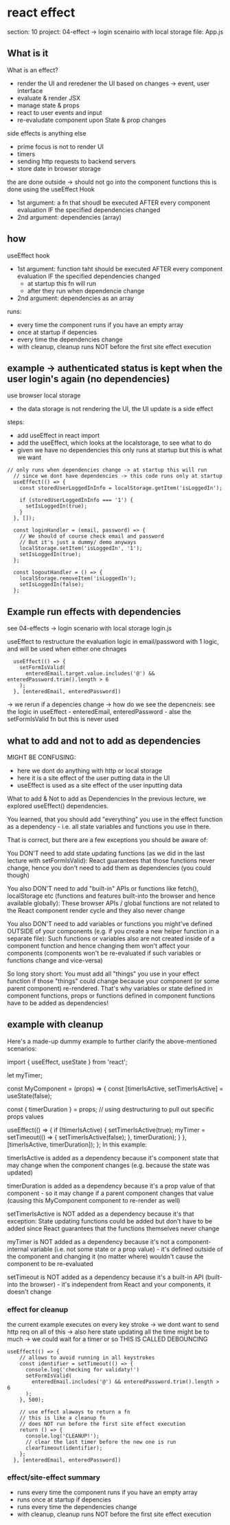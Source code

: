 # react effect

section: 10
project: 04-effect -> login scenairio with local storage
file: App.js

## What is it

What is an effect?
- render the UI and reredener the UI based on changes -> event, user interface
- evaluate & render JSX
- manage state & props
- react to user events and input
- re-evaludate component upon State & prop changes

side effects is anything else
- prime focus is not to render UI
- timers
- sending http requests to backend servers
- store date in browser storage

the are done outside -> should not go into the component functions
 this is done using the useEffect Hook
 - 1st argument: a fn that shoudl be executed AFTER every component evaluation IF the specified dependencies changed
 - 2nd argument: dependencies (array)

## how

useEffect hook
- 1st argument: function taht should be executed AFTER every component evaluation IF the specified dependencies changed 
  - at startup this fn will run
  - after they run when dependencie change
- 2nd argument: dependencies as an array

runs:
- every time the component runs if you have an empty array
- once at startup if depencies
- every time the dependencies change
- with cleanup, cleanup runs NOT before the first site effect execution

## example -> authenticated status is kept when the user login's again (no dependencies)

use browser local storage
- the data storage is not rendering the UI, the UI update is a side effect 

steps:
- add useEffect in react import
- add the useEffect, which looks at the localstorage, to see what to do
- given we have no dependencies this only runs at startup but this is what we want

```
// only runs when dependencies change -> at startup this will run
  // since we dont have dependencies -> this code runs only at startup
  useEffect(() => {
    const storedUserLoggedInInfo = localStorage.getItem('isLoggedIn');

    if (storedUserLoggedInInfo === '1') {
      setIsLoggedIn(true);
    }
  }, []);

  const loginHandler = (email, password) => {
    // We should of course check email and password
    // But it's just a dummy/ demo anyways
    localStorage.setItem('isLoggedIn', '1');
    setIsLoggedIn(true);
  };

  const logoutHandler = () => {
    localStorage.removeItem('isLoggedIn');
    setIsLoggedIn(false);
  };
```

## Example run effects with dependencies

see 04-effects -> login scenario with local storage
login.js

useEffect to restructure the evaluation logic in email/password with 1 logic, and will be used when either one chnages

```
  useEffect(() => {
    setFormIsValid(
      enteredEmail.target.value.includes('@') && enteredPassword.trim().length > 6
    );
  }, [enteredEmail, enteredPassword])
```

-> we rerun if a depencies change
-> how do we see the depencneis: see the logic in useEffect
    - enteredEmail, enteredPassword
    - alse the setFormIsValid fn but this is never used

## what to add and not to add as dependencies

MIGHT BE CONFUSING:
- here we dont do anything with http or local storage
- here it is a site effect of the user putting data in the UI
- useEffect is used as a site effect of the user inputting data

What to add & Not to add as Dependencies
In the previous lecture, we explored useEffect() dependencies.

You learned, that you should add "everything" you use in the effect function as a dependency - i.e. all state variables and functions you use in there.

That is correct, but there are a few exceptions you should be aware of:

You DON'T need to add state updating functions (as we did in the last lecture with setFormIsValid): React guarantees that those functions never change, hence you don't need to add them as dependencies (you could though)

You also DON'T need to add "built-in" APIs or functions like fetch(), localStorage etc (functions and features built-into the browser and hence available globally): These browser APIs / global functions are not related to the React component render cycle and they also never change

You also DON'T need to add variables or functions you might've defined OUTSIDE of your components (e.g. if you create a new helper function in a separate file): Such functions or variables also are not created inside of a component function and hence changing them won't affect your components (components won't be re-evaluated if such variables or functions change and vice-versa)

So long story short: You must add all "things" you use in your effect function if those "things" could change because your component (or some parent component) re-rendered. That's why variables or state defined in component functions, props or functions defined in component functions have to be added as dependencies!

## example with cleanup

Here's a made-up dummy example to further clarify the above-mentioned scenarios:

import { useEffect, useState } from 'react';
 
let myTimer;
 
const MyComponent = (props) => {
  const [timerIsActive, setTimerIsActive] = useState(false);
 
  const { timerDuration } = props; // using destructuring to pull out specific props values
 
  useEffect(() => {
    if (!timerIsActive) {
      setTimerIsActive(true);
      myTimer = setTimeout(() => {
        setTimerIsActive(false);
      }, timerDuration);
    }
  }, [timerIsActive, timerDuration]);
};
In this example:

timerIsActive is added as a dependency because it's component state that may change when the component changes (e.g. because the state was updated)

timerDuration is added as a dependency because it's a prop value of that component - so it may change if a parent component changes that value (causing this MyComponent component to re-render as well)

setTimerIsActive is NOT added as a dependency because it's that exception: State updating functions could be added but don't have to be added since React guarantees that the functions themselves never change

myTimer is NOT added as a dependency because it's not a component-internal variable (i.e. not some state or a prop value) - it's defined outside of the component and changing it (no matter where) wouldn't cause the component to be re-evaluated

setTimeout is NOT added as a dependency because it's a built-in API (built-into the browser) - it's independent from React and your components, it doesn't change

### effect for cleanup

the current example executes on every key stroke
-> we dont want to send http req on all of this
-> also here state updating all the time might be to much
-> we could wait for a timer or so
THIS IS CALLED DEBOUNCING

```
useEffect(() => {
    // allows to avoid running in all keystrokes
    const identifier = setTimeout(() => {
      console.log('checking for validaty!')
      setFormIsValid(
        enteredEmail.includes('@') && enteredPassword.trim().length > 6
      );
    }, 500);

    // use effect alaways to return a fn
    // this is like a cleanup fn
    // does NOT run before the first site effect execution
    return () => {
      console.log('CLEANUP!');
      // clear the last timer before the new one is run
      clearTimeout(identifier);
    };
  }, [enteredEmail, enteredPassword])
```

### effect/site-effect summary

- runs every time the component runs if you have an empty array
- runs once at startup if depencies
- runs every time the dependencies change
- with cleanup, cleanup runs NOT before the first site effect execution